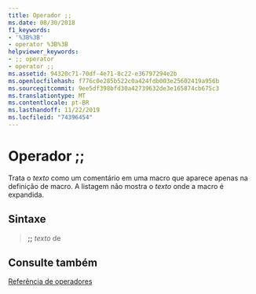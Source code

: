 ```yaml
---
title: Operador ;;
ms.date: 08/30/2018
f1_keywords:
- '%3B%3B'
- operator %3B%3B
helpviewer_keywords:
- ;; operator
- operator ;;
ms.assetid: 94320c71-70df-4e71-8c22-e36797294e2b
ms.openlocfilehash: f776c0e285b522c0a424fdb003e25602419a956b
ms.sourcegitcommit: 9ee5df398bfd30a42739632de3e165874cb675c3
ms.translationtype: MT
ms.contentlocale: pt-BR
ms.lasthandoff: 11/22/2019
ms.locfileid: "74396454"
---
```

# <a name="operator-"></a>Operador ;;

Trata o *texto* como um comentário em uma macro que aparece apenas na definição de macro. A listagem não mostra o *texto* onde a macro é expandida.

## <a name="syntax"></a>Sintaxe

> **;;** *texto* de

## <a name="see-also"></a>Consulte também

[Referência de operadores](operators-reference.md)

